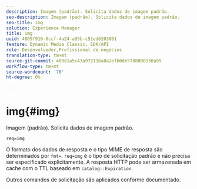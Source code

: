 ```yaml
---
description: Imagem (padrão). Solicita dados de imagem padrão.
seo-description: Imagem (padrão). Solicita dados de imagem padrão.
seo-title: img
solution: Experience Manager
title: img
uuid: 4809f916-0ccf-4a24-a93b-c51ed6203061
feature: Dynamic Media Classic, SDK/API
role: Desenvolvedor,Profissional de negócios
translation-type: tm+mt
source-git-commit: 469d1a5c43a972116a8a2efb0de5708800130a99
workflow-type: tm+mt
source-wordcount: '70'
ht-degree: 0%

---
```



# img{#img}

Imagem (padrão). Solicita dados de imagem padrão.

`req=img`

O formato dos dados de resposta e o tipo MIME de resposta são determinados por `fmt=`. `req=img` é o tipo de solicitação padrão e não precisa ser especificado explicitamente. A resposta HTTP pode ser armazenada em cache com o TTL baseado em `catalog::Expiration`.

Outros comandos de solicitação são aplicados conforme documentado.
